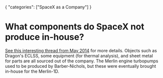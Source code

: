 {
    "categories": ["SpaceX as a Company"]
}

# What components do SpaceX not produce in-house?

[See this interesting thread from May 2014](http://redd.it/24o5pf) for more details. Objects such as Dragon's ECLSS, some equipment (for thermal analysis), and sheet metal for parts are all sourced out of the company. The Merlin engine turbopumps used to be produced by Barber-Nichols, but these were eventually brought in-house for the Merlin-1D.
